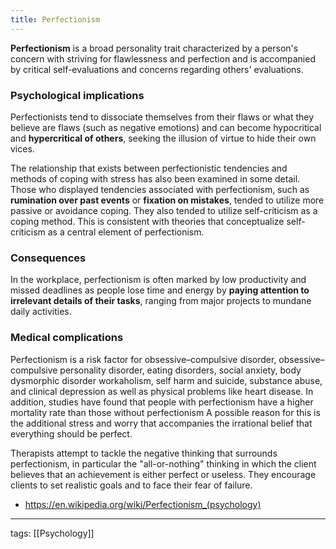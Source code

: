 ```yaml
---
title: Perfectionism
---
```


**Perfectionism** is a broad personality trait characterized by a person's concern with striving for flawlessness and perfection and is accompanied by critical self-evaluations and concerns regarding others' evaluations.

### Psychological implications  
Perfectionists tend to dissociate themselves from their flaws or what they believe are flaws (such as negative emotions) and can become hypocritical and **hypercritical of others**, seeking the illusion of virtue to hide their own vices.

The relationship that exists between perfectionistic tendencies and methods of coping with stress has also been examined in some detail. Those who displayed tendencies associated with perfectionism, such as **rumination over past events** or **fixation on mistakes**, tended to utilize more passive or avoidance coping. They also tended to utilize self-criticism as a coping method. This is consistent with theories that conceptualize self-criticism as a central element of perfectionism.

### Consequences  
In the workplace, perfectionism is often marked by low productivity and missed deadlines as people lose time and energy by **paying attention to irrelevant details of their tasks**, ranging from major projects to mundane daily activities.

### Medical complications  
Perfectionism is a risk factor for obsessive–compulsive disorder, obsessive–compulsive personality disorder, eating disorders, social anxiety, body dysmorphic disorder workaholism, self harm and suicide, substance abuse, and clinical depression as well as physical problems like heart disease. In addition, studies have found that people with perfectionism have a higher mortality rate than those without perfectionism A possible reason for this is the additional stress and worry that accompanies the irrational belief that everything should be perfect.

Therapists attempt to tackle the negative thinking that surrounds perfectionism, in particular the "all-or-nothing" thinking in which the client believes that an achievement is either perfect or useless. They encourage clients to set realistic goals and to face their fear of failure.

- https://en.wikipedia.org/wiki/Perfectionism_(psychology)


---

tags: [[Psychology]]
